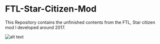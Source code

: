 # FTL-Star-Citizen-Mod
This Repository contains the unfinished contents from the FTL, Star citizen mod I developed around 2017. 

![alt text](images/IMG_2011.JPG)
